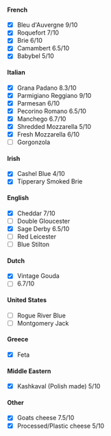 #### French
- [x] Bleu d'Auvergne
	9/10
- [x] Roquefort
	7/10
- [x] Brie
	6/10
- [x] Camambert
	6.5/10
- [x] Babybel
	5/10
#### Italian
- [x] Grana Padano
	8.3/10
- [x] Parmigiano Reggiano
	9/10
- [x] Parmesan
	6/10
- [x] Pecorino Romano
	6.5/10
- [x] Manchego
	6.7/10
- [x] Shredded Mozzarella
	5/10
- [x] Fresh Mozzarella
	6/10
- [ ] Gorgonzola
#### Irish
- [x] Cashel Blue
	4/10
- [x] Tipperary Smoked Brie
#### English
- [x] Cheddar
	7/10
- [ ] Double Gloucester
- [x] Sage Derby
	6.5/10
- [ ] Red Leicester
- [ ] Blue Stilton
#### Dutch
- [x] Vintage Gouda
- [ ] 6.7/10
#### United States
- [ ] Rogue River Blue
- [ ] Montgomery Jack
#### Greece
- [x] Feta
#### Middle Eastern
- [x] Kashkaval (Polish made)
	5/10
#### Other
- [x] Goats cheese
	7.5/10
- [x] Processed/Plastic cheese
	5/10

